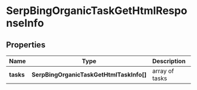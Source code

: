 # SerpBingOrganicTaskGetHtmlResponseInfo

## Properties

| Name | Type | Description | Notes |
|------------ | ------------- | ------------- | -------------|
**tasks** | **SerpBingOrganicTaskGetHtmlTaskInfo[]** | array of tasks |[optional]|